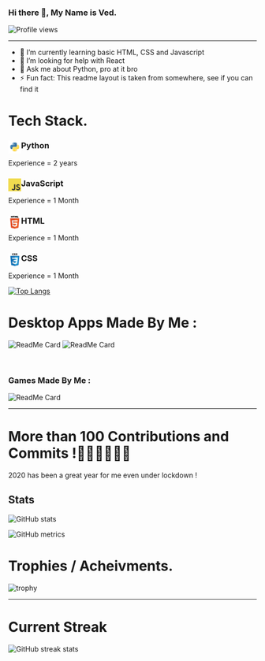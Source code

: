 ### Hi there 👋, My Name is Ved.

![Profile views](https://gpvc.arturio.dev/Ved-programmer)


<!-- <a href="https://github.com/Ved-programmer"></a><img src='https://cdn.jsdelivr.net/npm/simple-icons@3.0.1/icons/github.svg' alt='github' height='20'>
<a href="https://stackoverflow.com/users/Ved-programmer"><img src='https://cdn.jsdelivr.net/npm/simple-icons@3.0.1/icons/stackoverflow.svg' alt='stackoverflow' height='20'></a> 
<a href="https://Ved-programmer.github.io/Ved-programmer"><img src='https://cdn.jsdelivr.net/npm/simple-icons@3.0.1/icons/icloud.svg' alt='website' height='20'></a>   -->

---

- 🌱 I’m currently learning basic HTML, CSS and Javascript
- 🤔 I’m looking for help with React
- 💬 Ask me about Python, pro at it bro
- ⚡ Fun fact: This readme layout is taken from somewhere, see if you can find it

# Tech Stack.

### <img align="left" alt="Python" width="26px" src="icons/python.png" /> Python
Experience = 2 years
### <img align="left" alt="JavaScript" width="26px" src="icons/javascript.png" /> JavaScript
Experience = 1 Month
### <img align="left" alt="HTML5" width="26px" src="icons/html.png" /> HTML
Experience = 1 Month
### <img align="left" alt="CSS3" width="26px" src="icons/css.png" /> CSS
Experience = 1 Month

[![Top Langs](https://github-readme-stats.vercel.app/api/top-langs/?username=Ved-programmer)](https://github.com/anuraghazra/github-readme-stats)

# Desktop Apps Made By Me :

![ReadMe Card](https://github-readme-stats.vercel.app/api/pin/?username=Ved-programmer&repo=Login-System)
![ReadMe Card](https://github-readme-stats.vercel.app/api/pin/?username=Ved-programmer&repo=Numerical-Base-Converter)

<br />

### Games Made By Me : 


![ReadMe Card](https://github-readme-stats.vercel.app/api/pin/?username=Ved-programmer&repo=TypingPro)


---

# More than 100 Contributions and Commits !🥳🎊🎉🎊🎉🥳

2020 has been a great year for me even under lockdown !


## Stats

![GitHub stats](https://github-readme-stats.vercel.app/api?username=Ved-programmer&show_icons=true&count_private=true)  

![GitHub metrics](https://metrics.lecoq.io/Ved-programmer)


<!-- ## How much time I spend in Coding Per Week ?
![Ved-programmer's wakatime stats](https://github-readme-stats.vercel.app/api/wakatime?username=Ved-programmer) -->


# Trophies / Acheivments.

![trophy](https://github-profile-trophy.vercel.app/?username=Ved-programmer)

---
# Current Streak
![GitHub streak stats](https://github-readme-streak-stats.herokuapp.com/?user=Ved-programmer)  
